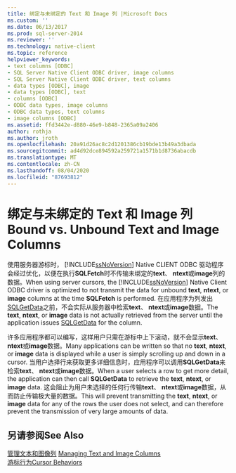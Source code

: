 ```yaml
---
title: 绑定与未绑定的 Text 和 Image 列 |Microsoft Docs
ms.custom: ''
ms.date: 06/13/2017
ms.prod: sql-server-2014
ms.reviewer: ''
ms.technology: native-client
ms.topic: reference
helpviewer_keywords:
- text columns [ODBC]
- SQL Server Native Client ODBC driver, image columns
- SQL Server Native Client ODBC driver, text columns
- data types [ODBC], image
- data types [ODBC], text
- columns [ODBC]
- ODBC data types, image columns
- ODBC data types, text columns
- image columns [ODBC]
ms.assetid: ffd3442e-d880-46e9-b848-2365a09a2406
author: rothja
ms.author: jroth
ms.openlocfilehash: 20a91d26ac8c2d1201386cb19bde13b49a3dbada
ms.sourcegitcommit: ad4d92dce894592a259721a1571b1d8736abacdb
ms.translationtype: MT
ms.contentlocale: zh-CN
ms.lasthandoff: 08/04/2020
ms.locfileid: "87693812"
---
```

# <a name="bound-vs-unbound-text-and-image-columns"></a><span data-ttu-id="08caa-102">绑定与未绑定的 Text 和 Image 列</span><span class="sxs-lookup"><span data-stu-id="08caa-102">Bound vs. Unbound Text and Image Columns</span></span>
  <span data-ttu-id="08caa-103">使用服务器游标时， [!INCLUDE[ssNoVersion](../../includes/ssnoversion-md.md)] Native CLIENT ODBC 驱动程序会经过优化，以便在执行**SQLFetch**时不传输未绑定的**text**、 **ntext**或**image**列的数据。</span><span class="sxs-lookup"><span data-stu-id="08caa-103">When using server cursors, the [!INCLUDE[ssNoVersion](../../includes/ssnoversion-md.md)] Native Client ODBC driver is optimized to not transmit the data for unbound **text**, **ntext**, or **image** columns at the time **SQLFetch** is performed.</span></span> <span data-ttu-id="08caa-104">在应用程序为列发出[SQLGetData](../native-client-odbc-api/sqlgetdata.md)之前，不会实际从服务器中检索**text**、 **ntext**或**image**数据。</span><span class="sxs-lookup"><span data-stu-id="08caa-104">The **text**, **ntext**, or **image** data is not actually retrieved from the server until the application issues [SQLGetData](../native-client-odbc-api/sqlgetdata.md) for the column.</span></span>  
  
 <span data-ttu-id="08caa-105">许多应用程序都可以编写，这样用户只需在游标中上下滚动，就不会显示**text**、 **ntext**或**image**数据。</span><span class="sxs-lookup"><span data-stu-id="08caa-105">Many applications can be written so that no **text**, **ntext**, or **image** data is displayed while a user is simply scrolling up and down in a cursor.</span></span> <span data-ttu-id="08caa-106">当用户选择行来获取更多详细信息时，应用程序可以调用**SQLGetData**来检索**text**、 **ntext**或**image**数据。</span><span class="sxs-lookup"><span data-stu-id="08caa-106">When a user selects a row to get more detail, the application can then call **SQLGetData** to retrieve the **text**, **ntext**, or **image** data.</span></span> <span data-ttu-id="08caa-107">这会阻止为用户未选择的任何行传输**text**、 **ntext**或**image**数据，从而防止传输极大量的数据。</span><span class="sxs-lookup"><span data-stu-id="08caa-107">This will prevent transmitting the **text**, **ntext**, or **image** data for any of the rows the user does not select, and can therefore prevent the transmission of very large amounts of data.</span></span>  
  
## <a name="see-also"></a><span data-ttu-id="08caa-108">另请参阅</span><span class="sxs-lookup"><span data-stu-id="08caa-108">See Also</span></span>  
 <span data-ttu-id="08caa-109">[管理文本和图像列](managing-text-and-image-columns.md) </span><span class="sxs-lookup"><span data-stu-id="08caa-109">[Managing Text and Image Columns](managing-text-and-image-columns.md) </span></span>  
 [<span data-ttu-id="08caa-110">游标行为</span><span class="sxs-lookup"><span data-stu-id="08caa-110">Cursor Behaviors</span></span>](../native-client-odbc-cursors/cursor-behaviors.md)  
  
  
